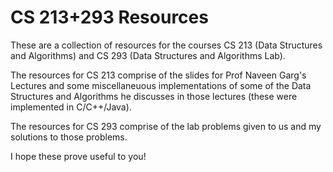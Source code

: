 # CS 213+293 Resources

These are a collection of resources for the courses CS 213 (Data Structures and Algorithms) and CS 293 (Data Structures and Algorithms Lab).

The resources for CS 213 comprise of the slides for Prof Naveen Garg's Lectures and some miscellaneuous implementations of some of the Data Structures and Algorithms he discusses in those lectures (these were implemented in C/C++/Java).

The resources for CS 293 comprise of the lab problems given to us and my solutions to those problems.

I hope these prove useful to you!
